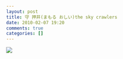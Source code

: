 ```yaml
---
layout: post
title: 守 押井(まもる おしい)the sky crawlers
date: 2010-02-07 19:20
comments: true
categories: []
---
```

<img src="http://image-7.verycd.com/3f6ec8518be83694e1656807f872ebac117299(600x)/thumb.jpg"/><br/><br/>
